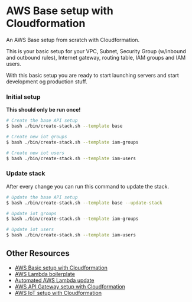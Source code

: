# AWS Base setup with Cloudformation

An AWS Base setup from scratch with Cloudformation.

This is your basic setup for your VPC, Subnet, Security Group (w/inbound and outbound rules), Internet gateway,
routing table, IAM groups and IAM users.

With this basic setup you are ready to start launching servers and start development og production stuff.

### Initial setup

__This should only be run once!__

```bash
# Create the base API setup
$ bash ./bin/create-stack.sh --template base

# Create new iot groups
$ bash ./bin/create-stack.sh --template iam-groups

# Create new iot users
$ bash ./bin/create-stack.sh --template iam-users

```


### Update stack

After every change you can run this command to update the stack.

```bash
# Update the base API setup
$ bash ./bin/create-stack.sh --template base --update-stack

# Update iot groups
$ bash ./bin/create-stack.sh --template iam-groups

# Update iot users
$ bash ./bin/create-stack.sh --template iam-users

```



## Other Resources

* [AWS Basic setup with Cloudformation](https://github.com/5orenso/aws-cloudformation-base)
* [AWS Lambda boilerplate](https://github.com/5orenso/aws-lambda-boilerplate)
* [Automated AWS Lambda update](https://github.com/5orenso/aws-lambda-autodeploy-lambda)
* [AWS API Gateway setup with Cloudformation](https://github.com/5orenso/aws-cloudformation-api-gateway)
* [AWS IoT setup with Cloudformation](https://github.com/5orenso/aws-cloudformation-iot)
